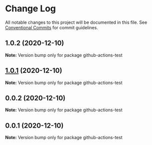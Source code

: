 # Change Log

All notable changes to this project will be documented in this file.
See [Conventional Commits](https://conventionalcommits.org) for commit guidelines.

## 1.0.2 (2020-12-10)

**Note:** Version bump only for package github-actions-test





## [1.0.1](https://github.com/agile-ts/agile/compare/v0.0.2...v1.0.1) (2020-12-10)

**Note:** Version bump only for package github-actions-test






## 0.0.2 (2020-12-10)

**Note:** Version bump only for package github-actions-test





## 0.0.1 (2020-12-10)

**Note:** Version bump only for package github-actions-test
